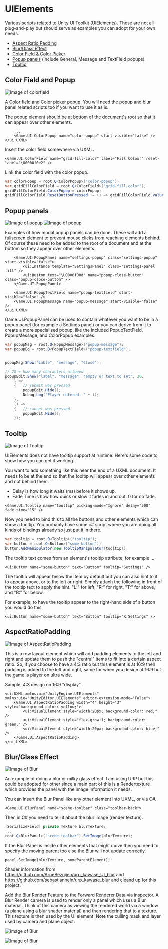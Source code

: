 # UIElements
Various scripts related to Unity UI Toolkit (UIElements). These are not all plug-and-play but should serve as examples you can adopt for your own needs.

* [Aspect Ratio Padding](#aspectratiopadding)
* [Blur/Glass Effect](#blurglass-effect)
* [Color Field & Color Picker](#color-field-and-popup)
* [Popup panels](#popup-panels) (include General, Message and TextField popups)
* [Tooltip](#tooltip)

## Color Field and Popup

![Image of colorfield](/Images/colorfield.webp)

A Color field and Color picker popup. You will need the popup and blur panel related scripts too if you want to use it as is.

The popup element should be at bottom of the document's root so that it can appear over other elements. 

```
	...
    <Game.UI.ColorPopup name="color-popup" start-visible="false" />
</ui:UXML>
```

Insert the color field somewhere via UXML.

```
<Game.UI.ColorField name="grid-fill-color" label="Fill Colour" reset-label="\U0000f0e2" />
```

Link the color field with the color popup.

```cs
var colorPopup = root.Q<ColorPopup>("color-popup");
var gridFillColorField = root.Q<ColorField>("grid-fill-color");
gridFillColorField.ColorPopup = colorPopup;
gridFillColorField.ResetButtonPressed += () => gridFillColorField.value = Const.DefaultGridFillColor;
```

## Popup panels

![Image of popup](/Images/popup-edit.png)
![Image of popup](/Images/popup-msg.png)

Examples of how modal popup panels can be done. These will add a fullscreen element to prevent mouse clicks from reaching elements behind. Of course these need to be added to the root of a document and at the bottom so they appear over other elements.

```
    <Game.UI.PopupPanel name="settings-popup" class="settings-popup" start-visible="false">
        <ui:Instance template="SettingsPanel" class="settings-panel fill" />        
        <ui:Button text="\U0000f00d" name="popup-close-button" class="popup-close-button" />
    </Game.UI.PopupPanel>
	
    <Game.UI.PopupTextField name="popup-textfield" start-visible="false" />
    <Game.UI.PopupMessage name="popup-message" start-visible="false" />
</ui:UXML>
```
Game.UI.PopupPanel can be used to contain whatever you want to be in a popup panel  (for example a Settings panel) or you can derive from it to create a more specialised popup, like the included PopupTextField, PopupMessage, and ColorPopup examples.

```cs
var popupMsg = root.Q<PopupMessage>("popup-message");
var popupEd = root.Q<PopupTextField>("popup-textfield");


popupMsg.Show("Lable", "message", "Close");

// 20 = how many characters allowed
popupEdit.Show("label", "message", "empty or text to set", 20,
	t => 
	{ 	// submit was pressed
		popupEdit.Hide();
		Debug.Log("Player entered: " + t);
	},
	() => 
	{	// cancel was pressed
		popupEdit.Hide();
	});
```

## Tooltip

![Image of Tooltip](/Images/tooltip.gif)

UIElements does not have tooltip support at runtime. Here's some code to show how you can get it working.

You want to add something like this near the end of a UXML document. It needs to be at the end so that the tooltip will appear over other elements and not behind them.

- Delay is how long it waits (ms) before it shows up.
- Fade Time is how how quick or slow it fades in and out. 0 for no fade.

`<Game.UI.Tooltip name="tooltip" picking-mode="Ignore" delay="500" fade-time="15" />`

Now you need to bind this to all the buttons and other elements which can show a tooltip. You probably have some c# script where you are doing all kinds of bindings already so just put it in there.

```cs
var tooltip = root.Q<Tooltip>("tooltip");
var button = root.Q<Button>("some-button");
button.AddManipulator(new TooltipManipulator(tooltip));
```

The tooltip text comes from an element's tooltip attribute, for example ...

`<ui:Button name="some-button" text="Button" tooltip="Settings" />`

The tooltip will appear below the item by default but you can also hint to it to appear above, or to the left or right. Simply attach the following in front of the tooltip text to apply the hint. "L:" for left, "R:" for right, "T:" for above, and "B:" for below.

For example, to have the tooltip appear to the right-hand side of a button you would do this

`<ui:Button name="some-button" text="Button" tooltip="R:Settings" />`


## AspectRatioPadding

![Image of AspectRatioPadding](/Images/aspectratio.png)

This is a row layout element which will add padding elements to the left and right and update them to push the "central" items to fit into a certain aspect ratio. So, if you choose to have a 4:3 ratio but this element is at 16:9 then padding is added to the left and right, same for when you design at 16:9 but the game is player on ultra wide. 

Sample, 4:3 design on 16:9 "display".

```
<ui:UXML xmlns:ui="UnityEngine.UIElements" xmlns:uie="UnityEditor.UIElements" editor-extension-mode="False">
    <Game.UI.AspectRatioPadding width="4" height="3" style="background-color: yellow;">
        <ui:VisualElement style="width:20px; background-color: red;" />
        <ui:VisualElement style="flex-grow:1; background-color: green;" />
        <ui:VisualElement style="width:20px; background-color: blue;" />
    </Game.UI.AspectRatioPadding>
</ui:UXML>
```


## Blur/Glass Effect

![Image of Blur](/Images/blur.webp)

An example of doing a blur or milky glass effect. I am using URP but this could be adopted for other since a main part of this is a Rendertexture which provides the panel with the image information it needs.

You can insert the Blur Panel like any other element into UXML, or via C#.

`<Game.UI.BlurPanel name="scene-toolbar" class="toolbar-back">`

Then in C# you need to tell it about the blur image (render texture).

```cs
[SerializeField] private Texture blurTexture;
...
root.Q<BlurPanel>("scene-toolbar").SetImage(blurTexture);
```

If the Blur Panel is inside other elements that might move then you need to specify the moving parent too else the Blur will not update correctly.

`panel.SetImage(blurTexture, someParentElement);`

Shader information from https://github.com/ArneBezuijen/urp_kawase_UI_blur and https://github.com/sebastianhein/urp_kawase_blur and cleand up for this project.

Add the Blur Render Feature to the Forward Renderer Data via inspector. A Blur Render camera is used to render only a panel which uses a Blur material. Think of this camera as viewing the rendered world via a window (a plane using a blur shader material) and then rendering that to a texture. This texture is then used by the UI element. Note the culling mask and layer used by camera and plane object.

![Image of Blur](/Images/blur2.png)

![Image of Blur](/Images/blur3.png)


